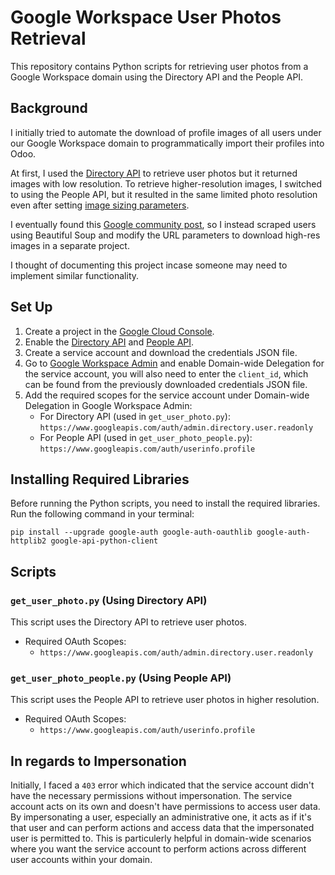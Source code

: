 # Google Workspace User Photos Retrieval

This repository contains Python scripts for retrieving user photos from a Google Workspace domain using the Directory API and the People API.

## Background

I initially tried to automate the download of profile images of all users under our Google Workspace domain to programmatically import their profiles into Odoo.

At first, I used the [Directory API](https://developers.google.com/admin-sdk/directory/reference/rest/v1/users.photos/get) to retrieve user photos but it returned images with low resolution. To retrieve higher-resolution images, I switched to using the People API, but it resulted in the same limited photo resolution even after setting [image sizing parameters](https://developers.google.com/people/image-sizing).

I eventually found this [Google community post](https://support.google.com/mail/thread/11538455/how-can-i-view-someones-profile-picture-in-better-resolution?hl=en), so I instead scraped users using Beautiful Soup and modify the URL parameters to download high-res images in a separate project.

I thought of documenting this project incase someone may need to implement similar functionality.

## Set Up

1. Create a project in the [Google Cloud Console](https://console.cloud.google.com/).
2. Enable the [Directory API](https://console.cloud.google.com/apis/library/admin.googleapis.com) and [People API](https://console.cloud.google.com/apis/library/people.googleapis.com).
3. Create a service account and download the credentials JSON file.
4. Go to [Google Workspace Admin](https://admin.google.com/ac/owl/domainwidedelegation/) and enable Domain-wide Delegation for the service account, you will also need to enter the `client_id`, which can be found from the previously downloaded credentials JSON file.
5. Add the required scopes for the service account under Domain-wide Delegation in Google Workspace Admin:
    - For Directory API (used in `get_user_photo.py`): `https://www.googleapis.com/auth/admin.directory.user.readonly`
    - For People API (used in `get_user_photo_people.py`): `https://www.googleapis.com/auth/userinfo.profile`

## Installing Required Libraries

Before running the Python scripts, you need to install the required libraries. Run the following command in your terminal:

```
pip install --upgrade google-auth google-auth-oauthlib google-auth-httplib2 google-api-python-client
```

## Scripts

### `get_user_photo.py` (Using Directory API)

This script uses the Directory API to retrieve user photos.

- Required OAuth Scopes:
    - `https://www.googleapis.com/auth/admin.directory.user.readonly`

### `get_user_photo_people.py` (Using People API)

This script uses the People API to retrieve user photos in higher resolution.

- Required OAuth Scopes:
    - `https://www.googleapis.com/auth/userinfo.profile`

## In regards to Impersonation

Initially, I faced a `403` error which indicated that the service account didn't have the necessary permissions without impersonation. 
The service account acts on its own and doesn't have permissions to access user data. By impersonating a user, especially an administrative one, it acts as if it's that user and can perform actions and access data that the impersonated user is permitted to. This is particulerly helpful in domain-wide scenarios where you want the service account to perform actions across different user accounts within your domain.